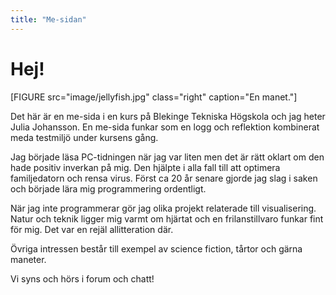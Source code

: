 ```yaml
---
title: "Me-sidan"
---
```

Hej!
=========================



[FIGURE src="image/jellyfish.jpg" class="right" caption="En manet."]

Det här är en me-sida i en kurs på Blekinge Tekniska Högskola och jag heter Julia Johansson. En me-sida funkar som en logg och reflektion kombinerat meda testmiljö under kursens gång.

Jag började läsa PC-tidningen när jag var liten men det är rätt oklart om den hade positiv inverkan på mig. Den hjälpte i alla fall till att optimera familjedatorn och rensa virus. Först ca 20 år senare gjorde jag slag i saken och började lära mig programmering ordentligt.

När jag inte programmerar gör jag olika projekt relaterade till visualisering. Natur och teknik ligger mig varmt om hjärtat och en frilanstillvaro funkar fint för mig. Det var en rejäl allitteration där.

Övriga intressen består till exempel av science fiction, tårtor och gärna maneter.

Vi syns och hörs i forum och chatt!
